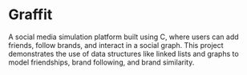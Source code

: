 # Graffit
A social media simulation platform built using C, where users can add friends, follow brands, and interact in a social graph. This project demonstrates the use of data structures like linked lists and graphs to model friendships, brand following, and brand similarity.

